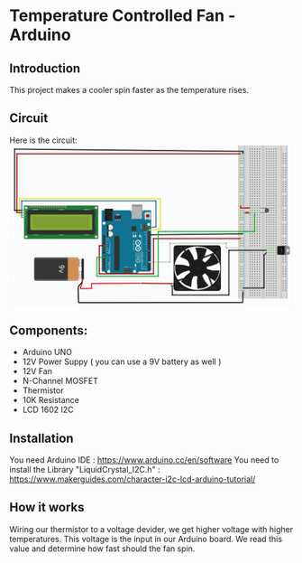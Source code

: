 # Temperature Controlled Fan - Arduino

## Introduction
This project makes a cooler spin faster as the temperature rises. 


## Circuit
Here is the circuit:
![alt text](./Wiring_Cooler_PID.png)
## Components:
* Arduino UNO 
* 12V Power Suppy ( you can use a 9V battery as well )
* 12V Fan 
* N-Channel MOSFET
* Thermistor
* 10K Resistance
* LCD 1602 I2C 

## Installation
You need Arduino IDE : https://www.arduino.cc/en/software
You need to install the Library "LiquidCrystal_I2C.h" : https://www.makerguides.com/character-i2c-lcd-arduino-tutorial/


## How it works
Wiring our thermistor to a voltage devider, we get higher voltage with higher temperatures. This voltage is the input in our Arduino board. We read this value and determine how fast should the fan spin. 